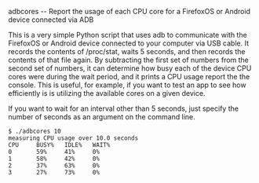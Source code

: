 adbcores -- Report the usage of each CPU core for a FirefoxOS or Android device
connected via ADB

This is a very simple Python script that uses adb to communicate with
the FirefoxOS or Android device connected to your computer via USB
cable. It records the contents of /proc/stat, waits 5 seconds, and
then records the contents of that file again. By subtracting the first
set of numbers from the second set of numbers, it can determine how
busy each of the device CPU cores were during the wait period, and it
prints a CPU usage report the the console. This is useful, for
example, if you want to test an app to see how efficiently is is
utilizing the available cores on a given device.

If you want to wait for an interval other than 5 seconds, just specify
the number of seconds as an argument on the command line.

```
$ ./adbcores 10
measuring CPU usage over 10.0 seconds
CPU     BUSY%   IDLE%   WAIT%
0       59%     41%     0%
1       58%     42%     0%
2       37%     63%     0%
3       27%     73%     0%
```
